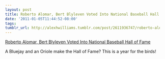 ```yaml
---
layout: post
title: Roberto Alomar, Bert Blyleven Voted Into National Baseball Hall of Fame
date: '2011-01-05T11:44:52-08:00'
tags: 
tumblr_url: http://alexhwilliams.tumblr.com/post/2611936747/roberto-alomar-bert-blyleven-voted-into-national
---
```

<a href="http://www.bloomberg.com/news/2011-01-05/roberto-alomar-bert-blyleven-voted-into-national-baseball-hall-of-fame.html">Roberto Alomar, Bert Blyleven Voted Into National Baseball Hall of Fame</a><br/><p>A Bluejay and an Oriole make the Hall of Fame? This is a year for the birds!</p>
